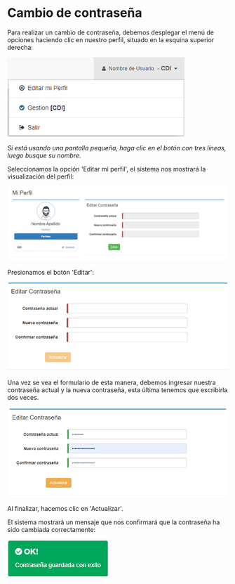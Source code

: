 # Cambio de contraseña
Para realizar un cambio de contraseña, debemos desplegar el menú de opciones haciendo clic en nuestro perfil, situado en la esquina superior derecha:

![Menú de Opciones](./img/menuopciones.png)

*Si está usando una pantalla pequeña, haga clic en el botón con tres líneas, luego busque su nombre.*

Seleccionamos la opción 'Editar mi perfil', el sistema nos mostrará la visualización del perfil:

![Perfil](./img/perfil.png)

Presionamos el botón 'Editar':

![Editar contraseña](./img/editarcontrasena.png)

Una vez se vea el formulario de esta manera, debemos ingresar nuestra contraseña actual y la nueva contraseña, esta última tenemos que escribirla dos veces.

![Editar contraseña rellenado](./img/editarcontrasenalleno.png)

Al finalizar, hacemos clic en 'Actualizar'.

El sistema mostrará un mensaje que nos confirmará que la contraseña ha sido cambiada correctamente:

![Mensaje éxito](./img/mensajecontrasenaexito.png)